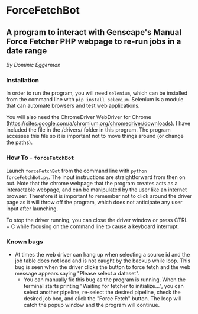 # ForceFetchBot

## A program to interact with Genscape's Manual Force Fetcher PHP webpage to re-run jobs in a date range

*By Dominic Eggerman*

### Installation

In order to run the program, you will need `selenium`, which can be installed from the command line with `pip install selenium`.  Selenium is a module that can automate browsers and test web applications.

You will also need the ChromeDriver WebDriver for Chrome (https://sites.google.com/a/chromium.org/chromedriver/downloads).  I have included the file in the /drivers/ folder in this program.  The program accesses this file so it is important not to move things around (or change the paths).

### How To - `forceFetchBot`

Launch `forceFetchBot` from the command line with `python forceFetchBot.py`.  The input instructions are straightforward from then on out.  Note that the chrome webpage that the program creates acts as a interactable webpage, and can be manipulated by the user like an internet browser.  Therefore it is important to remember not to click around the driver page as it will throw off the program, which does not anticipate any user input after launching.

To stop the driver running, you can close the driver window or press CTRL + C while focusing on the command line to cause a keyboard interrupt.

### Known bugs

- At times the web driver can hang up when selecting a source id and the job table does not load and is not caught by the backup while loop. This bug is seen when the driver clicks the button to force fetch and the web message appears saying "Please select a dataset".
    - You can manually fix this bug as the program is running.  When the terminal starts printing "Waiting for fetcher to initialize...", you can select another pipeline, re-select the desired pipeline, check the desired job box, and click the "Force Fetch" button.  The loop will catch the popup window and the program will continue.